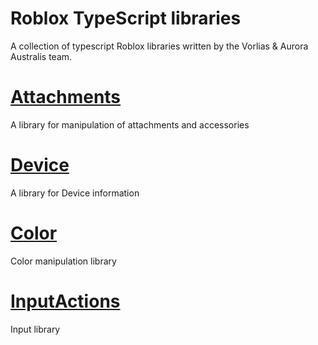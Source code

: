 Roblox TypeScript libraries
===========
A collection of typescript Roblox libraries written by the Vorlias & Aurora Australis team.

[Attachments](https://github.com/roblox-aurora/rbx/tree/master/attachments)
============
A library for manipulation of attachments and accessories

[Device](https://github.com/roblox-aurora/rbx/tree/master/device)
===============
A library for Device information

[Color](https://github.com/roblox-aurora/rbx/tree/master/color)
=================
Color manipulation library

[InputActions](https://github.com/roblox-aurora/rbx/tree/master/input)
=================
Input library
